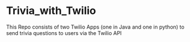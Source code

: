 # Trivia_with_Twilio
This Repo consists of two Twilio Apps (one in Java and one in python) to send trivia questions to users via the Twilio API
